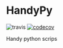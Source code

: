 # HandyPy

![travis](https://travis-ci.com/jiayiliu/handypy.svg?branch=main)  [![codecov](https://codecov.io/gh/jiayiliu/handypy/branch/main/graph/badge.svg?token=SKALHNC98F)](https://codecov.io/gh/jiayiliu/handypy)

Handy python scrips
